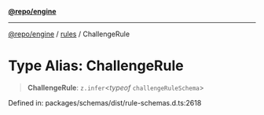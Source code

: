 [**@repo/engine**](../../README.md)

---

[@repo/engine](../../modules.md) / [rules](../README.md) / ChallengeRule

# Type Alias: ChallengeRule

> **ChallengeRule**: `z.infer`\<_typeof_ `challengeRuleSchema`\>

Defined in: packages/schemas/dist/rule-schemas.d.ts:2618
